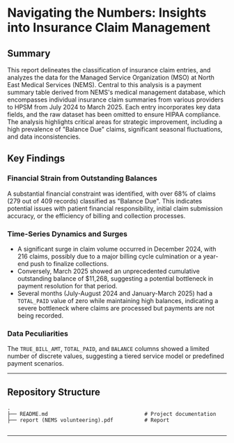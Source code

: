 # Navigating the Numbers: Insights into Insurance Claim Management

## Summary

This report delineates the classification of insurance claim entries, and analyzes the data for the Managed Service Organization (MSO) at North East Medical Services (NEMS). Central to this analysis is a payment summary table derived from NEMS's medical management database, which encompasses individual insurance claim summaries from various providers to HPSM from July 2024 to March 2025. Each entry incorporates key data fields, and the raw dataset has been omitted to ensure HIPAA compliance. The analysis highlights critical areas for strategic improvement, including a high prevalence of "Balance Due" claims, significant seasonal fluctuations, and data inconsistencies.

## Key Findings
### Financial Strain from Outstanding Balances
A substantial financial constraint was identified, with over 68% of claims (279 out of 409 records) classified as "Balance Due". This indicates potential issues with patient financial responsibility, initial claim submission accuracy, or the efficiency of billing and collection processes.

### Time-Series Dynamics and Surges
* A significant surge in claim volume occurred in December 2024, with 216 claims, possibly due to a major billing cycle culmination or a year-end push to finalize collections.
* Conversely, March 2025 showed an unprecedented cumulative outstanding balance of $11,268, suggesting a potential bottleneck in payment resolution for that period.
* Several months (July-August 2024 and January-March 2025) had a ```TOTAL_PAID``` value of zero while maintaining high balances, indicating a severe bottleneck where claims are processed but payments are not being recorded.

### Data Peculiarities
The ```TRUE_BILL_AMT```, ```TOTAL_PAID```, and ```BALANCE``` columns showed a limited number of discrete values, suggesting a tiered service model or predefined payment scenarios.

---
## Repository Structure

```
.
├── README.md                               # Project documentation
├── report (NEMS volunteering).pdf          # Report


```

---
